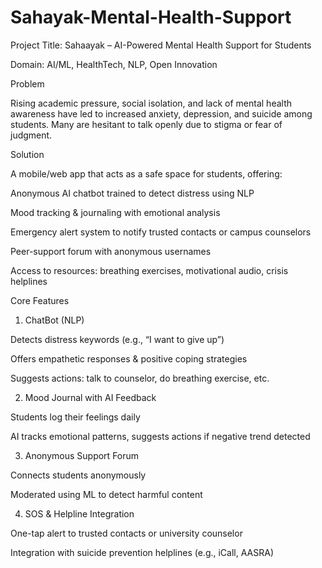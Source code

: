 # Sahayak-Mental-Health-Support

Project Title: Sahaayak – AI-Powered Mental Health Support for Students

Domain: AI/ML, HealthTech, NLP, Open Innovation

Problem

Rising academic pressure, social isolation, and lack of mental health awareness have led to increased anxiety, depression, and suicide among students. Many are hesitant to talk openly due to stigma or fear of judgment.

Solution

A mobile/web app that acts as a safe space for students, offering:

Anonymous AI chatbot trained to detect distress using NLP

Mood tracking & journaling with emotional analysis

Emergency alert system to notify trusted contacts or campus counselors

Peer-support forum with anonymous usernames

Access to resources: breathing exercises, motivational audio, crisis helplines

Core Features

1. ChatBot (NLP)

Detects distress keywords (e.g., “I want to give up”)

Offers empathetic responses & positive coping strategies

Suggests actions: talk to counselor, do breathing exercise, etc.



2. Mood Journal with AI Feedback

Students log their feelings daily

AI tracks emotional patterns, suggests actions if negative trend detected



3. Anonymous Support Forum

Connects students anonymously

Moderated using ML to detect harmful content



4. SOS & Helpline Integration

One-tap alert to trusted contacts or university counselor

Integration with suicide prevention helplines (e.g., iCall, AASRA)






